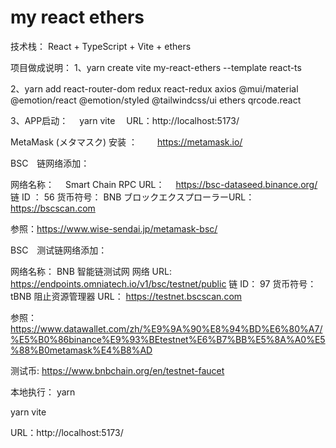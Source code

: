 # my react ethers

技术栈：
React + TypeScript + Vite + ethers

项目做成说明：
1、yarn create vite my-react-ethers --template react-ts

2、yarn add react-router-dom redux react-redux axios @mui/material @emotion/react @emotion/styled @tailwindcss/ui ethers qrcode.react

3、APP启动：
　yarn vite
　URL：http://localhost:5173/


MetaMask (メタマスク) 安装 ：
　　https://metamask.io/

BSC　链网络添加：

网络名称：　                 Smart Chain
RPC URL：　                 https://bsc-dataseed.binance.org/
链 ID ：                    56
货币符号：                   BNB
ブロックエクスプローラーURL：  https://bscscan.com

参照：https://www.wise-sendai.jp/metamask-bsc/

BSC　测试链网络添加：

网络名称：               BNB 智能链测试网
网络 URL:                https://endpoints.omniatech.io/v1/bsc/testnet/public
链 ID：                  97
货币符号：                tBNB
阻止资源管理器 URL：      https://testnet.bscscan.com

参照：
https://www.datawallet.com/zh/%E9%9A%90%E8%94%BD%E6%80%A7/%E5%B0%86binance%E9%93%BEtestnet%E6%B7%BB%E5%8A%A0%E5%88%B0metamask%E4%B8%AD

测试币:
https://www.bnbchain.org/en/testnet-faucet

本地执行：
yarn

yarn vite

URL：http://localhost:5173/
